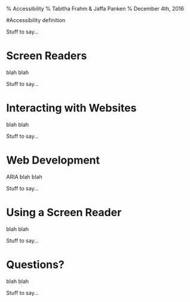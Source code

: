 % Accessibility
% Tabitha Frahm & Jaffa Panken
% December 4th, 2016

#Accessibility
definition

<aside class="notes">
Stuff to say...
</aside>

# Screen Readers
blah blah

<aside class="notes">
Stuff to say...
</aside>

# Interacting with Websites
blah blah

<aside class="notes">
Stuff to say...
</aside>

# Web Development
ARIA
blah blah

<aside class="notes">
Stuff to say...
</aside>

# Using a Screen Reader
blah blah

<aside class="notes">
Stuff to say...
</aside>

# Questions?
blah blah

<aside class="notes">
Stuff to say...
</aside>